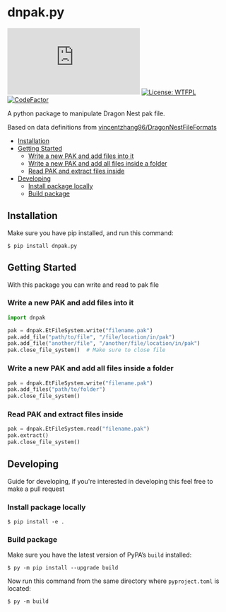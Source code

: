 # dnpak.py

![PyPI](https://img.shields.io/pypi/v/dnpak.py?color=success)
[![License: WTFPL](https://img.shields.io/badge/License-WTFPL-brightgreen.svg)](http://www.wtfpl.net/about/)
[![CodeFactor](https://www.codefactor.io/repository/github/veirt/dnpak.py/badge)](https://www.codefactor.io/repository/github/veirt/dnpak.py)

A python package to manipulate Dragon Nest pak file.

Based on data definitions from [vincentzhang96/DragonNestFileFormats](http://vincentzhang96.github.io/DragonNestFileFormats/files/pak)

- [Installation](#installation)
- [Getting Started](#getting-started)
  - [Write a new PAK and add files into it](#write-a-new-pak-and-add-files-into-it)
  - [Write a new PAK and add all files inside a folder](#write-a-new-pak-and-add-all-files-inside-a-folder)
  - [Read PAK and extract files inside](#read-pak-and-extract-files-inside)
- [Developing](#developing)
  - [Install package locally](#install-package-locally)
  - [Build package](#build-package)

## Installation

Make sure you have pip installed, and run this command:

```shell
$ pip install dnpak.py
```

## Getting Started

With this package you can write and read to pak file

### Write a new PAK and add files into it

```python
import dnpak

pak = dnpak.EtFileSystem.write("filename.pak")
pak.add_file("path/to/file", "/file/location/in/pak")
pak.add_file("another/file", "/another/file/location/in/pak")
pak.close_file_system()  # Make sure to close file
```

### Write a new PAK and add all files inside a folder

```python
pak = dnpak.EtFileSystem.write("filename.pak")
pak.add_files("path/to/folder")
pak.close_file_system()
```

### Read PAK and extract files inside

```python
pak = dnpak.EtFileSystem.read("filename.pak")
pak.extract()
pak.close_file_system()
```

## Developing

Guide for developing, if you're interested in developing this feel free to make a pull request

### Install package locally

```shell
$ pip install -e .
```

### Build package

Make sure you have the latest version of PyPA’s `build` installed:

```shell
$ py -m pip install --upgrade build
```

Now run this command from the same directory where `pyproject.toml` is located:

```shell
$ py -m build
```
